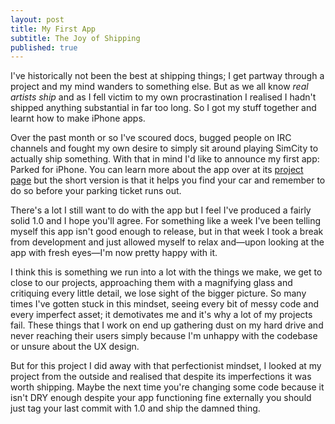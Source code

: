 ```yaml
---
layout: post
title: My First App
subtitle: The Joy of Shipping
published: true
---
```


I've historically not been the best at shipping things; I get partway through a project and my mind wanders to something else. But as we all know *real artists ship* and as I fell victim to my own procrastination I realised I hadn't shipped anything substantial in far too long. So I got my stuff together and learnt how to make iPhone apps.

Over the past month or so I've scoured docs, bugged people on IRC channels and fought my own desire to simply sit around playing SimCity to actually ship something. With that in mind I'd like to announce my first app: Parked for iPhone. You can learn more about the app over at its [project page](http://rpowell.me/projects/parked) but the short version is that it helps you find your car and remember to do so before your parking ticket runs out.

There's a lot I still want to do with the app but I feel I've produced a fairly solid 1.0 and I hope you'll agree. For something like a week I've been telling myself this app isn't good enough to release, but in that week I took a break from development and just allowed myself to relax and—upon looking at the app with fresh eyes—I'm now pretty happy with it.

I think this is something we run into a lot with the things we make, we get to close to our projects, approaching them with a magnifying glass and critiquing every little detail, we lose sight of the bigger picture. So many times I've gotten stuck in this mindset, seeing every bit of messy code and every imperfect asset; it demotivates me and it's why a lot of my projects fail. These things that I work on end up gathering dust on my hard drive and never reaching their users simply because I'm unhappy with the codebase or unsure about the UX design.

But for this project I did away with that perfectionist mindset, I looked at my project from the outside and realised that despite its imperfections it was worth shipping. Maybe the next time you're changing some code because it isn't DRY enough despite your app functioning fine externally you should just tag your last commit with 1.0 and ship the damned thing.